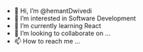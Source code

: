 - 👋 Hi, I’m @hemantDwivedi
- 👀 I’m interested in Software Development
- 🌱 I’m currently learning React
- 💞️ I’m looking to collaborate on ...
- 📫 How to reach me ...

<!---
hemantDwivedi/hemantDwivedi is a ✨ special ✨ repository because its `README.md` (this file) appears on your GitHub profile.
You can click the Preview link to take a look at your changes.
--->

